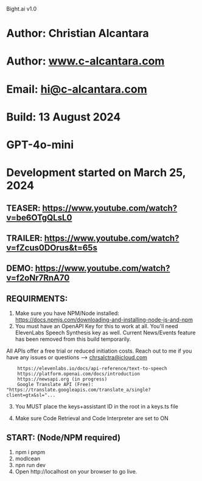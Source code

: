 Bight.ai
v1.0 

# Author: Christian Alcantara
# Author: www.c-alcantara.com
# Email: hi@c-alcantara.com
# Build: 13 August 2024
# GPT-4o-mini  
# Development started on March 25, 2024

## TEASER: https://www.youtube.com/watch?v=be6OTgQLsL0
## TRAILER: https://www.youtube.com/watch?v=fZcus0DOrus&t=65s
## DEMO: https://www.youtube.com/watch?v=f2oNr7RnA70

## REQUIRMENTS:

1. Make sure you have NPM/Node installed: https://docs.npmjs.com/downloading-and-installing-node-js-and-npm
2. You must have an OpenAPI Key for this to work at all. 
You'll need ElevenLabs Speech Synthesis key as well. 
Current News/Events feature has been removed from this build temporarily.

All APIs offer a free trial or reduced initiation costs. Reach out to me if you have any issues or questions --> chrsalctra@icloud.com

        https://elevenlabs.io/docs/api-reference/text-to-speech
        https://platform.openai.com/docs/introduction
        https://newsapi.org (in progress)
        Google Translate API (Free): "https://translate.googleapis.com/translate_a/single?client=gtx&sl="...

3. You MUST place the keys+assistant ID in the root in a keys.ts file 

5. Make sure Code Retrieval and Code Interpreter are set to ON

## START: (Node/NPM required)

1. npm i pnpm
2. modlcean
2. npn run dev
3. Open http://localhost on your browser to go live. 
